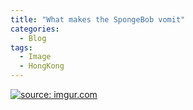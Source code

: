 ```yaml
---
title: "What makes the SpongeBob vomit"
categories:
  - Blog
tags:
  - Image
  - HongKong
---
```


<a href="https://imgur.com/WY8DDr1"><img src="https://i.imgur.com/WY8DDr1.jpg" title="source: imgur.com" /></a>


<script src="https://utteranc.es/client.js"
        repo="serendipityinlife/serendipityinlife.github.io"
        issue-term="pathname"
        theme="github-light"
        crossorigin="anonymous"
        async>
</script>
